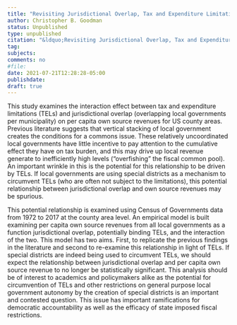 ```yaml
---
title: "Revisiting Jurisdictional Overlap, Tax and Expenditure Limitations, and the Fiscal Commons"
author: Christopher B. Goodman
status: Unpublished
type: unpublished
citation: "&ldquo;Revisiting Jurisdictional Overlap, Tax and Expenditure Limitations, and the Fiscal Commons.&rdquo;"
tag:
subjects:
comments: no
#file:
date: 2021-07-21T12:28:28-05:00
publishdate:
draft: true
---
```


This study examines the interaction effect between tax and expenditure limitations (TELs) and jurisdictional overlap (overlapping local governments per municipality) on per capita own source revenues for US county areas. Previous literature suggests that vertical stacking of local government creates the conditions for a commons issue. These relatively uncoordinated local governments have little incentive to pay attention to the cumulative effect they have on tax burden, and this may drive up local revenue generate to inefficiently high levels (“overfishing” the fiscal common pool). An important wrinkle in this is the potential for this relationship to be driven by TELs. If local governments are using special districts as a mechanism to circumvent TELs (who are often not subject to the limitations), this potential relationship between jurisdictional overlap and own source revenues may be spurious.

This potential relationship is examined using Census of Governments data from 1972 to 2017 at the county area level. An empirical model is built examining per capita own source revenues from all local governments as a function jurisdictional overlap, potentially binding TELs, and the interaction of the two. This model has two aims. First, to replicate the previous findings in the literature and second to re-examine this relationship in light of TELs. If special districts are indeed being used to circumvent TELs, we should expect the relationship between jurisdictional overlap and per capita own source revenue to no longer be statistically significant. This analysis should be of interest to academics and policymakers alike as the potential for circumvention of TELs and other restrictions on general purpose local government autonomy by the creation of special districts is an important and contested question. This issue has important ramifications for democratic accountability as well as the efficacy of state imposed fiscal restrictions.
